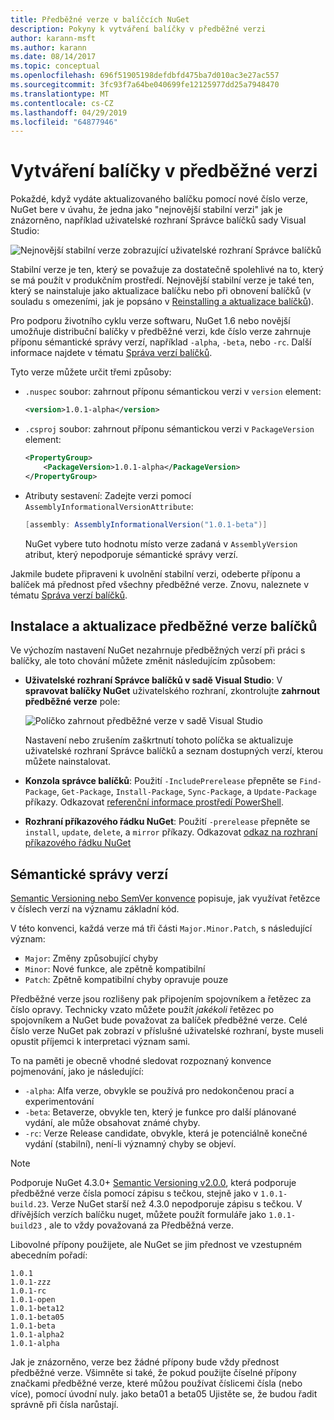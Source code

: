 ```yaml
---
title: Předběžné verze v balíčcích NuGet
description: Pokyny k vytváření balíčky v předběžné verzi
author: karann-msft
ms.author: karann
ms.date: 08/14/2017
ms.topic: conceptual
ms.openlocfilehash: 696f51905198defdbfd475ba7d010ac3e27ac557
ms.sourcegitcommit: 3fc93f7a64be040699fe12125977dd25a7948470
ms.translationtype: MT
ms.contentlocale: cs-CZ
ms.lasthandoff: 04/29/2019
ms.locfileid: "64877946"
---
```

# <a name="building-pre-release-packages"></a>Vytváření balíčky v předběžné verzi

Pokaždé, když vydáte aktualizovaného balíčku pomocí nové číslo verze, NuGet bere v úvahu, že jedna jako "nejnovější stabilní verzi" jak je znázorněno, například uživatelské rozhraní Správce balíčků sady Visual Studio:

![Nejnovější stabilní verze zobrazující uživatelské rozhraní Správce balíčků](media/Prerelease_01-LatestStable.png)

Stabilní verze je ten, který se považuje za dostatečně spolehlivé na to, který se má použít v produkčním prostředí. Nejnovější stabilní verze je také ten, který se nainstaluje jako aktualizace balíčku nebo při obnovení balíčků (v souladu s omezeními, jak je popsáno v [Reinstalling a aktualizace balíčků](../consume-packages/reinstalling-and-updating-packages.md)).

Pro podporu životního cyklu verze softwaru, NuGet 1.6 nebo novější umožňuje distribuční balíčky v předběžné verzi, kde číslo verze zahrnuje příponu sémantické správy verzí, například `-alpha`, `-beta`, nebo `-rc`. Další informace najdete v tématu [Správa verzí balíčků](../reference/package-versioning.md#pre-release-versions).

Tyto verze můžete určit třemi způsoby:

- `.nuspec` soubor: zahrnout příponu sémantickou verzi v `version` element:

    ```xml
    <version>1.0.1-alpha</version>
    ```

- `.csproj` soubor: zahrnout příponu sémantickou verzi v `PackageVersion` element:

    ```xml
    <PropertyGroup>
        <PackageVersion>1.0.1-alpha</PackageVersion>
    </PropertyGroup>
    ```

- Atributy sestavení: Zadejte verzi pomocí `AssemblyInformationalVersionAttribute`:

    ```cs
    [assembly: AssemblyInformationalVersion("1.0.1-beta")]
    ```

    NuGet vybere tuto hodnotu místo verze zadaná v `AssemblyVersion` atribut, který nepodporuje sémantické správy verzí.

Jakmile budete připraveni k uvolnění stabilní verzi, odeberte příponu a balíček má přednost před všechny předběžné verze. Znovu, naleznete v tématu [Správa verzí balíčků](../reference/package-versioning.md#pre-release-versions).

## <a name="installing-and-updating-pre-release-packages"></a>Instalace a aktualizace předběžné verze balíčků

Ve výchozím nastavení NuGet nezahrnuje předběžných verzí při práci s balíčky, ale toto chování můžete změnit následujícím způsobem:

- **Uživatelské rozhraní Správce balíčků v sadě Visual Studio**: V **spravovat balíčky NuGet** uživatelského rozhraní, zkontrolujte **zahrnout předběžné verze** pole:

    ![Políčko zahrnout předběžné verze v sadě Visual Studio](media/Prerelease_02-CheckPrerelease.png)

    Nastavení nebo zrušením zaškrtnutí tohoto políčka se aktualizuje uživatelské rozhraní Správce balíčků a seznam dostupných verzí, kterou můžete nainstalovat.

- **Konzola správce balíčků**: Použití `-IncludePrerelease` přepněte se `Find-Package`, `Get-Package`, `Install-Package`, `Sync-Package`, a `Update-Package` příkazy. Odkazovat [referenční informace prostředí PowerShell](../tools/powershell-reference.md).

- **Rozhraní příkazového řádku NuGet**: Použití `-prerelease` přepněte se `install`, `update`, `delete`, a `mirror` příkazy. Odkazovat [odkaz na rozhraní příkazového řádku NuGet](../tools/nuget-exe-cli-reference.md)

## <a name="semantic-versioning"></a>Sémantické správy verzí

[Semantic Versioning nebo SemVer konvence](http://semver.org/spec/v1.0.0.html) popisuje, jak využívat řetězce v číslech verzí na významu základní kód.

V této konvenci, každá verze má tři části `Major.Minor.Patch`, s následující význam:

- `Major`: Změny způsobující chyby
- `Minor`: Nové funkce, ale zpětně kompatibilní
- `Patch`: Zpětně kompatibilní chyby opravuje pouze

Předběžné verze jsou rozlišeny pak připojením spojovníkem a řetězec za číslo opravy. Technicky vzato můžete použít *jakékoli* řetězec po spojovníkem a NuGet bude považovat za balíček předběžné verze. Celé číslo verze NuGet pak zobrazí v příslušné uživatelské rozhraní, byste museli opustit příjemci k interpretaci význam sami.

To na paměti je obecně vhodné sledovat rozpoznaný konvence pojmenování, jako je následující:

- `-alpha`: Alfa verze, obvykle se používá pro nedokončenou prací a experimentování
- `-beta`: Betaverze, obvykle ten, který je funkce pro další plánované vydání, ale může obsahovat známé chyby.
- `-rc`: Verze Release candidate, obvykle, která je potenciálně konečné vydání (stabilní), není-li významný chyby se objeví.

> [!Note]
> Podporuje NuGet 4.3.0+ [Semantic Versioning v2.0.0](http://semver.org/spec/v2.0.0.html), která podporuje předběžné verze čísla pomocí zápisu s tečkou, stejně jako v `1.0.1-build.23`. Verze NuGet starší než 4.3.0 nepodporuje zápisu s tečkou. V dřívějších verzích balíčku nuget, můžete použít formuláře jako `1.0.1-build23` , ale to vždy považovaná za Předběžná verze.

Libovolné přípony použijete, ale NuGet se jim přednost ve vzestupném abecedním pořadí:

    1.0.1
    1.0.1-zzz
    1.0.1-rc
    1.0.1-open
    1.0.1-beta12
    1.0.1-beta05
    1.0.1-beta
    1.0.1-alpha2
    1.0.1-alpha

Jak je znázorněno, verze bez žádné přípony bude vždy přednost předběžné verze. Všimněte si také, že pokud použijte číselné přípony značkami předběžné verze, které můžou používat číslicemi čísla (nebo více), pomocí úvodní nuly. jako beta01 a beta05 Ujistěte se, že budou řadit správně při čísla narůstají.
